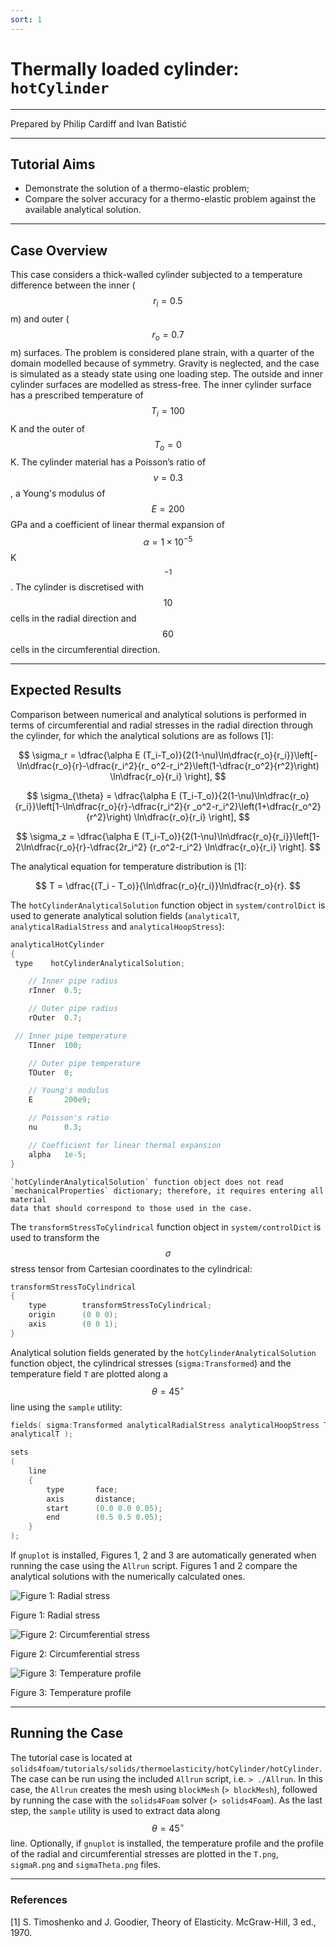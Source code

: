 ```yaml
---
sort: 1
---
```


# Thermally loaded cylinder: `hotCylinder`

---

Prepared by Philip Cardiff and Ivan Batistić

---

## Tutorial Aims

- Demonstrate the solution of a thermo-elastic problem;
- Compare the solver accuracy for a thermo-elastic problem against the available
  analytical solution.

---

## Case Overview

This case considers a thick-walled cylinder subjected to a temperature
difference between the inner ($$r_i=0.5$$ m) and outer ($$r_o=0.7$$ m) surfaces.
The problem is considered plane strain, with a quarter of the domain modelled
because of symmetry. Gravity is neglected, and the case is simulated as a steady
state using one loading step. The outside and inner cylinder surfaces are
modelled as stress-free. The inner cylinder surface has a prescribed temperature
of $$T_i=100$$ K and the outer of $$T_o=0$$ K. The cylinder material has a
Poisson’s ratio of $$\nu=0.3$$, a Young's modulus of $$E = 200$$ GPa and a
coefficient of linear thermal expansion of $$\alpha = 1\times 10^{-5}$$
K$$^{-1}$$. The cylinder is discretised with $$10$$ cells in the radial
direction and $$60$$ cells in the circumferential direction.

---

## Expected Results

Comparison between numerical and analytical solutions is performed in terms of
circumferential and radial stresses in the radial direction through the
cylinder, for which the analytical solutions are as follows [1]:

$$
\sigma_r = \dfrac{\alpha E
(T_i-T_o)}{2(1-\nu)\ln\dfrac{r_o}{r_i}}\left[-\ln\dfrac{r_o}{r}-\dfrac{r_i^2}{r_
o^2-r_i^2}\left(1-\dfrac{r_o^2}{r^2}\right) \ln\dfrac{r_o}{r_i}  \right],
$$

$$
\sigma_{\theta} = \dfrac{\alpha E
(T_i-T_o)}{2(1-\nu)\ln\dfrac{r_o}{r_i}}\left[1-\ln\dfrac{r_o}{r}-\dfrac{r_i^2}{r
_o^2-r_i^2}\left(1+\dfrac{r_o^2}{r^2}\right) \ln\dfrac{r_o}{r_i}  \right],
$$

$$
\sigma_z = \dfrac{\alpha E
(T_i-T_o)}{2(1-\nu)\ln\dfrac{r_o}{r_i}}\left[1-2\ln\dfrac{r_o}{r}-\dfrac{2r_i^2}
{r_o^2-r_i^2} \ln\dfrac{r_o}{r_i}  \right].
$$

The analytical equation for temperature distribution is [1]:

$$
T = \dfrac{(T_i - T_o)}{\ln\dfrac{r_o}{r_i}}\ln\dfrac{r_o}{r}.
$$

The `hotCylinderAnalyticalSolution` function object in `system/controlDict` is
used to generate analytical solution fields (`analyticalT`,
`analyticalRadialStress` and `analyticalHoopStress`):

```c++
analyticalHotCylinder
{
 type    hotCylinderAnalyticalSolution;

    // Inner pipe radius
    rInner  0.5;

    // Outer pipe radius
    rOuter  0.7;

 // Inner pipe temperature
    TInner  100;

    // Outer pipe temperature
    TOuter  0;

    // Young's modulus
    E       200e9;

    // Poisson's ratio
    nu      0.3;

    // Coefficient for linear thermal expansion
    alpha   1e-5;
}

```

```note
`hotCylinderAnalyticalSolution` function object does not read
`mechanicalProperties` dictionary; therefore, it requires entering all material
data that should correspond to those used in the case.
```

The `transformStressToCylindrical` function object in `system/controlDict` is
used to transform the $$\sigma$$ stress tensor from Cartesian coordinates to the
cylindrical:

```c++
transformStressToCylindrical
{
    type        transformStressToCylindrical;
    origin      (0 0 0);
    axis        (0 0 1);
}
```

Analytical solution fields generated by the `hotCylinderAnalyticalSolution`
function object, the cylindrical stresses (`sigma:Transformed`) and the
temperature field `T` are plotted along a $$\theta=45^{\circ}$$ line using the
`sample` utility:

```c++
fields( sigma:Transformed analyticalRadialStress analyticalHoopStress T
analyticalT );

sets
(
    line
    {
        type       face;
        axis       distance;
        start      (0.0 0.0 0.05);
        end        (0.5 0.5 0.05);
    }
);
```

If `gnuplot` is installed, Figures 1, 2 and 3 are automatically generated when
running the case using the `Allrun` script. Figures 1 and 2 compare the
analytical solutions with the numerically calculated ones.

![Figure 1: Radial stress](./images/hotCylinder-sigmaR.png)

Figure 1: Radial stress

![Figure 2: Circumferential stress](./images/hotCylinder-sigmaTheta.png)

Figure 2: Circumferential stress

![Figure 3: Temperature profile](./images/hotCylinder-T.png)

Figure 3: Temperature profile

---

## Running the Case

The tutorial case is located at
`solids4foam/tutorials/solids/thermoelasticity/hotCylinder/hotCylinder`. The
case can be run using the included `Allrun` script, i.e. `> ./Allrun`. In this
case, the `Allrun` creates the mesh using `blockMesh` (`> blockMesh`), followed
by running the case with the `solids4Foam` solver (`> solids4Foam`). As the last
step, the `sample` utility is used to extract data along $$\theta=45^{\circ}$$
line. Optionally, if `gnuplot` is installed, the temperature profile and the
profile of the radial and circumferential stresses are plotted in the `T.png`,
`sigmaR.png` and `sigmaTheta.png` files.

---

### References

[1] S. Timoshenko and J. Goodier, Theory of Elasticity. McGraw-Hill, 3
ed., 1970.
